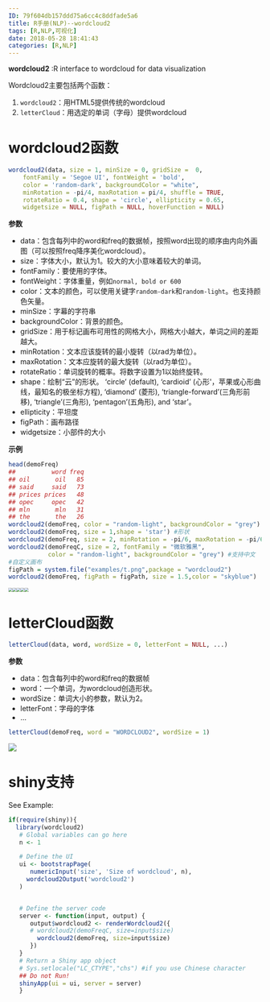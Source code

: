 ```yaml
---
ID: 79f604db157ddd75a6cc4c8ddfade5a6
title: R手册(NLP)--wordcloud2
tags: [R,NLP,可视化]
date: 2018-05-28 18:41:43
categories: [R,NLP]
---
```


**wordcloud2** :R interface to wordcloud for data visualization

Wordcloud2主要包括两个函数：
1. `wordcloud2`：用HTML5提供传统的wordcloud
2. `letterCloud`：用选定的单词（字母）提供wordcloud

<!-- more -->

# wordcloud2函数

```r
wordcloud2(data, size = 1, minSize = 0, gridSize =  0,
    fontFamily = 'Segoe UI', fontWeight = 'bold',
    color = 'random-dark', backgroundColor = "white",
    minRotation = -pi/4, maxRotation = pi/4, shuffle = TRUE,
    rotateRatio = 0.4, shape = 'circle', ellipticity = 0.65,
    widgetsize = NULL, figPath = NULL, hoverFunction = NULL)
```

**参数**

- data：包含每列中的word和freq的数据帧，按照word出现的顺序由内向外画图（可以按照freq降序美化wordcloud）。
- size：字体大小，默认为1。较大的大小意味着较大的单词。
- fontFamily：要使用的字体。
- fontWeight：字体重量，例如`normal, bold or 600`
- color：文本的颜色，可以使用关键字`random-dark`和`random-light`。也支持颜色矢量。
- minSize：字幕的字符串
- backgroundColor：背景的颜色。
- gridSize：用于标记画布可用性的网格大小，网格大小越大，单词之间的差距越大。
- minRotation：文本应该旋转的最小旋转（以rad为单位）。
- maxRotation：文本应旋转的最大旋转（以rad为单位）。
- rotateRatio：单词旋转的概率。将数字设置为1以始终旋转。
- shape：绘制“云”的形状。 ‘circle’ (default), ‘cardioid’ (心形'，苹果或心形曲线，最知名的极坐标方程), ‘diamond’ (菱形), ‘triangle-forward’(三角形前移), ‘triangle’(三角形), ‘pentagon’(五角形), and ‘star’。
- ellipticity：平坦度
- figPath：画布路径
- widgetsize：小部件的大小

**示例**

```r
head(demoFreq)
##          word freq
## oil       oil   85
## said     said   73
## prices prices   48
## opec     opec   42
## mln       mln   31
## the       the   26
wordcloud2(demoFreq, color = "random-light", backgroundColor = "grey") #颜色和背景
wordcloud2(demoFreq, size = 1,shape = 'star') #形状
wordcloud2(demoFreq, size = 2, minRotation = -pi/6, maxRotation = -pi/6,rotateRatio = 1) #旋转
wordcloud2(demoFreqC, size = 2, fontFamily = "微软雅黑",
           color = "random-light", backgroundColor = "grey") #支持中文
#自定义画布
figPath = system.file("examples/t.png",package = "wordcloud2")
wordcloud2(demoFreq, figPath = figPath, size = 1.5,color = "skyblue") 
```

<img src="https://gitee.com/WilenWu/images/raw/master/wordcloud/Wordcloud2.png" style="zoom:50%;" /><img src="https://gitee.com/WilenWu/images/raw/master/wordcloud/Wordcloud1.png"  style="zoom:50%;" /><img src="https://gitee.com/WilenWu/images/raw/master/wordcloud/Wordcloud6.png" style="zoom:50%;" /><img src="https://gitee.com/WilenWu/images/raw/master/wordcloud/Wordcloud4.png"  style="zoom:50%;" /><img src="https://gitee.com/WilenWu/images/raw/master/wordcloud/Wordcloud3.png" style="zoom:50%;" />

# letterCloud函数

```r
letterCloud(data, word, wordSize = 0, letterFont = NULL, ...)
```
**参数**

- data：包含每列中的word和freq的数据帧
- word：一个单词，为wordcloud创造形状。
- wordSize：单词大小的参数，默认为2。
- letterFont：字母的字体
- ...

```r
letterCloud(demoFreq, word = "WORDCLOUD2", wordSize = 1)
```

![](https://gitee.com/WilenWu/images/raw/master/wordcloud/Wordcloud5.png)


# shiny支持

See Example:
```r
if(require(shiny)){
  library(wordcloud2)
   # Global variables can go here
   n <- 1

   # Define the UI
   ui <- bootstrapPage(
      numericInput('size', 'Size of wordcloud', n),
     wordcloud2Output('wordcloud2')
   )


   # Define the server code
   server <- function(input, output) {
      output$wordcloud2 <- renderWordcloud2({
      # wordcloud2(demoFreqC, size=input$size)
        wordcloud2(demoFreq, size=input$size)
      })
   }
   # Return a Shiny app object
   # Sys.setlocale("LC_CTYPE","chs") #if you use Chinese character
   ## Do not Run!
   shinyApp(ui = ui, server = server)
   }
```



